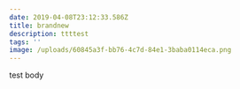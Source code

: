 ```yaml
---
date: 2019-04-08T23:12:33.586Z
title: brandnew
description: ttttest
tags: ''
image: /uploads/60845a3f-bb76-4c7d-84e1-3baba0114eca.png
---
```

test body
